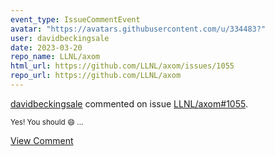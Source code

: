 ```yaml
---
event_type: IssueCommentEvent
avatar: "https://avatars.githubusercontent.com/u/334483?"
user: davidbeckingsale
date: 2023-03-20
repo_name: LLNL/axom
html_url: https://github.com/LLNL/axom/issues/1055
repo_url: https://github.com/LLNL/axom
---
```


<a href='https://github.com/davidbeckingsale' target='_blank'>davidbeckingsale</a> commented on issue <a href='https://github.com/LLNL/axom/issues/1055' target='_blank'>LLNL/axom#1055</a>.

<small>Yes! You should 😄 ...</small>

<a href='https://github.com/LLNL/axom/issues/1055' target='_blank'>View Comment</a>
